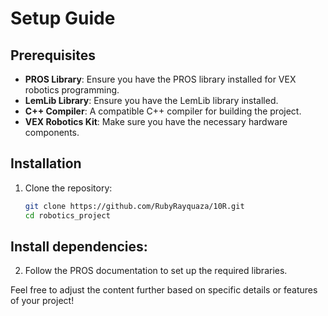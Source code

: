 # Setup Guide

## Prerequisites
- **PROS Library**: Ensure you have the PROS library installed for VEX robotics programming.
- **LemLib Library**: Ensure you have the LemLib library installed.
- **C++ Compiler**: A compatible C++ compiler for building the project.
- **VEX Robotics Kit**: Make sure you have the necessary hardware components.

## Installation
1. Clone the repository:
   ```bash
   git clone https://github.com/RubyRayquaza/10R.git
   cd robotics_project

## Install dependencies:
2. Follow the PROS documentation to set up the required libraries. 

Feel free to adjust the content further based on specific details or features of your project!
